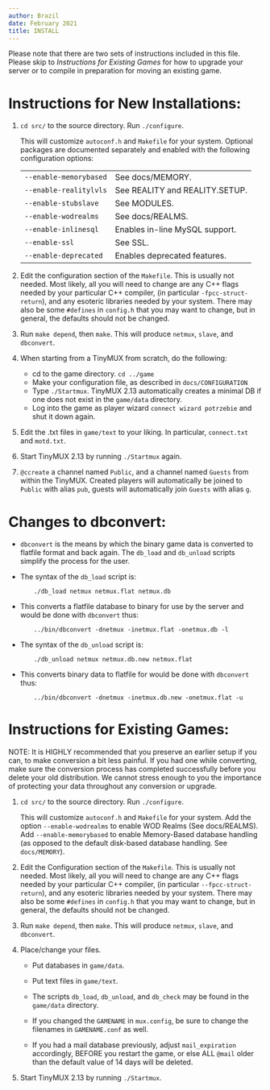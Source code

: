 ```yaml
---
author: Brazil
date: February 2021
title: INSTALL
---
```


Please note that there are two sets of instructions included in this
file.  Please skip to _Instructions for Existing Games_ for how to
upgrade your server or to compile in preparation for moving an existing
game.

# Instructions for New Installations:

1.  `cd src/` to the source directory.  Run `./configure`.

    This will customize `autoconf.h` and `Makefile` for your system.
    Optional packages are documented separately and enabled with the
    following configuration options:

      |                        |                                                  |
      |------------------------|--------------------------------------------------|
      | `--enable-memorybased` | See docs/MEMORY.                                 |
      | `--enable-realitylvls` | See REALITY and REALITY.SETUP.                   |
      | `--enable-stubslave`   | See MODULES.                                     |
      | `--enable-wodrealms`   | See docs/REALMS.                                 |
      | `--enable-inlinesql`   | Enables in-line MySQL support.                   |
      | `--enable-ssl`         | See SSL.                                         |
      | `--enable-deprecated`  | Enables deprecated features.                     |

2.  Edit the configuration section of the `Makefile`.  This is usually not
    needed.  Most likely, all you will need to change are any C++ flags
    needed by your particular C++ compiler, (in particular
    `-fpcc-struct-return`), and any esoteric libraries needed by your
    system.  There may also be some `#defines` in `config.h` that you may
    want to change, but in general, the defaults should not be changed.

3.  Run `make depend`, then `make`.  This will produce `netmux`, `slave`, and
    `dbconvert`.

4.  When starting from a TinyMUX from scratch, do the following:

      - cd to the game directory.  `cd ../game`
      - Make your configuration file, as described in `docs/CONFIGURATION`
      - Type `./Startmux`.  TinyMUX 2.13 automatically creates a minimal DB
        if one does not exist in the `game/data` directory.
      - Log into the game as player wizard `connect wizard potrzebie` and
        shut it down again.

5.  Edit the .txt files in `game/text` to your liking.  In particular,
    `connect.txt` and `motd.txt`.

6.  Start TinyMUX 2.13 by running `./Startmux` again.

7.  `@ccreate` a channel named `Public`, and a channel named `Guests`
    from within the TinyMUX.  Created players will automatically be
    joined to `Public` with alias `pub`, guests will automatically join
    `Guests` with alias `g`.

# Changes to dbconvert:

 - `dbconvert` is the means by which the binary game data is converted to
   flatfile format and back again.  The `db_load` and `db_unload` scripts
   simplify the process for the user.

 - The syntax of the `db_load` script is:

```
       ./db_load netmux netmux.flat netmux.db
```

 - This converts a flatfile database to binary for use by the server
   and would be done with `dbconvert` thus:

```
       ../bin/dbconvert -dnetmux -inetmux.flat -onetmux.db -l
```

 - The syntax of the `db_unload` script is:

```
       ./db_unload netmux netmux.db.new netmux.flat
```

 - This converts binary data to flatfile for would be done with
   `dbconvert` thus:

```
       ../bin/dbconvert -dnetmux -inetmux.db.new -onetmux.flat -u
```

# Instructions for Existing Games:

NOTE: It is HIGHLY recommended that you preserve an earlier setup if you
can, to make conversion a bit less painful.  If you had one while
converting, make sure the conversion process has completed successfully
before you delete your old distribution.  We cannot stress enough to you
the importance of protecting your data throughout any conversion or
upgrade.

1.  `cd src/` to the source directory.  Run `./configure`.

    This will customize `autoconf.h` and `Makefile` for your system.  Add the
    option `--enable-wodrealms` to enable WOD Realms (See docs/REALMS).
    Add `--enable-memorybased` to enable Memory-Based database handling
    (as opposed to the default disk-based database handling.  See
    `docs/MEMORY`).

2.  Edit the Configuration section of the `Makefile`.  This is usually not
    needed.  Most likely, all you will need to change are any C++ flags
    needed by your particular C++ compiler, (in particular
    `--fpcc-struct-return`), and any esoteric libraries needed by your
    system.  There may also be some `#defines` in `config.h` that you may
    want to change, but in general, the defaults should not be changed.

3.  Run `make depend`, then `make`.  This will produce `netmux`, `slave`, and
    `dbconvert`.

4.  Place/change your files.

    - Put databases in `game/data`.

    - Put text files in `game/text`.

    - The scripts `db_load`, `db_unload`, and `db_check` may be found in the
      `game/data` directory.

    - If you changed the `GAMENAME` in `mux.config`, be sure to change the
      filenames in `GAMENAME.conf` as well.

    - If you had a mail database previously, adjust `mail_expiration`
      accordingly, BEFORE you restart the game, or else ALL `@mail` older
      than the default value of 14 days will be deleted.

5.  Start TinyMUX 2.13 by running `./Startmux`.

